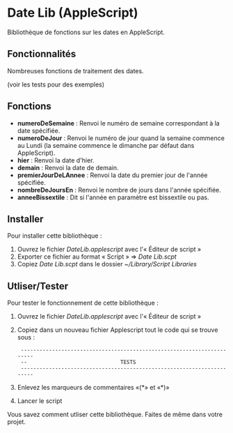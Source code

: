 # Date Lib (AppleScript)

Bibliothèque de fonctions sur les dates en AppleScript.

## Fonctionnalités

Nombreuses fonctions de traitement des dates.

(voir les tests pour des exemples)


## Fonctions

- __numeroDeSemaine__ : Renvoi le numéro de semaine correspondant à la date spécifiée.
- __numeroDeJour__ : Renvoi le numéro de jour quand la semaine commence au Lundi (la semaine commence le dimanche par défaut dans AppleScript).
- __hier__ : Renvoi la date d'hier.
- __demain__ : Renvoi la date de demain.
- __premierJourDeLAnnee__ : Renvoi la date du premier jour de l'année spécifiée.
- __nombreDeJoursEn__ : Renvoi le nombre de jours dans l'année spécifiée.
- __anneeBissextile__ : Dit si l'année en paramètre est bissextile ou pas.


## Installer

Pour installer cette bibliothèque :

1. Ouvrez le fichier *DateLib.applescript* avec l'« Éditeur de script »
2. Exporter ce fichier au format « Script » => *Date Lib.scpt*
3. Copiez *Date Lib.scpt* dans le dossier *~/Library/Script Libraries*


## Utliser/Tester

Pour tester le fonctionnement de cette bibliothèque :

1. Ouvrez le fichier *DateLib.applescript* avec l'« Éditeur de script »
2. Copiez dans un nouveau fichier Applescript tout le code qui se trouve sous :

        -----------------------------------------------------------------------
        --                              TESTS
        -----------------------------------------------------------------------

3. Enlevez les marqueurs de commentaires «(\*» et «\*)»
4. Lancer le script

Vous savez comment utliser cette bibliothèque. Faites de même dans votre projet.
